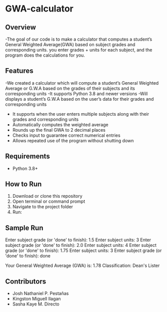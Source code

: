 # GWA-calculator

## Overview 
-The goal of our code is to make a calculator that computes a student’s General Weighted Average(GWA) based on subject grades and corresponding units.
you enter grades + units for each subject, and the program does the calculations for you. 

## Features
-We created a calculator which will compute a student’s General Weighted Average or G.W.A based on the grades of their subjects and its corresponding units
-It supports Python 3.8 and newer versions
-Will displays a student’s G.W.A based on the user’s data for their grades and corresponding units
- It supports when the user enters multiple subjects along with their grades and corresponding units
- Automatically computes the weighted average
- Rounds up the final GWA to 2 decimal places
- Checks input to guarantee correct numerical entries 
- Allows repeated use of the program without shutting down
## Requirements
- Python 3.8+  

## How to Run
1. Download or clone this repository
2. Open terminal or command prompt
3. Navigate to the project folder
4. Run:

## Sample Run
Enter subject grade (or 'done' to finish): 1.5
Enter subject units: 3
Enter subject grade (or 'done' to finish): 2.0
Enter subject units: 4
Enter subject grade (or 'done' to finish): 1.75
Enter subject units: 3
Enter subject grade (or 'done' to finish): done

Your General Weighted Average (GWA) is: 1.78
Classification: Dean's Lister

## Contributors
- Josh Nathaniel P. Pestañas
- Kingston Miguell Ilagan
- Sasha Kaye M. Directo

